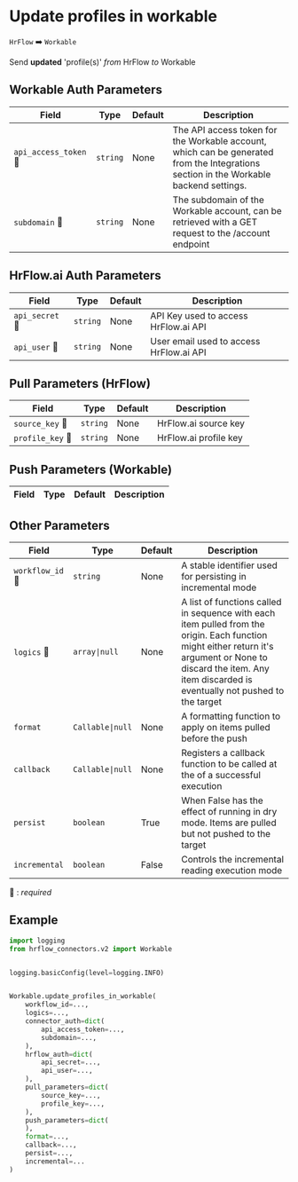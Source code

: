 # Update profiles in workable
`HrFlow` :arrow_right: `Workable`

Send **updated** 'profile(s)' _from_ HrFlow _to_ Workable



## Workable Auth Parameters

| Field | Type | Default | Description |
| ----- | ---- | ------- | ----------- |
| `api_access_token` :red_circle: | `string` | None | The API access token for the Workable account, which can be generated from the Integrations section in the Workable backend settings. |
| `subdomain` :red_circle: | `string` | None | The subdomain of the Workable account, can be retrieved with a GET request to the /account endpoint |

## HrFlow.ai Auth Parameters

| Field | Type | Default | Description |
| ----- | ---- | ------- | ----------- |
| `api_secret` :red_circle: | `string` | None | API Key used to access HrFlow.ai API |
| `api_user` :red_circle: | `string` | None | User email used to access HrFlow.ai API |

## Pull Parameters (HrFlow)

| Field | Type | Default | Description |
| ----- | ---- | ------- | ----------- |
| `source_key` :red_circle: | `string` | None | HrFlow.ai source key |
| `profile_key` :red_circle: | `string` | None | HrFlow.ai profile key |

## Push Parameters (Workable)

| Field | Type | Default | Description |
| ----- | ---- | ------- | ----------- |

## Other Parameters

| Field | Type | Default | Description |
| ----- | ---- | ------- | ----------- |
| `workflow_id` :red_circle: | `string` | None | A stable identifier used for persisting in incremental mode |
| `logics` :red_circle: | `array\|null` | None | A list of functions called in sequence with each item pulled from the origin. Each function might either return it's argument or None to discard the item. Any item discarded is eventually not pushed to the target |
| `format`  | `Callable\|null` | None | A formatting function to apply on items pulled before the push |
| `callback`  | `Callable\|null` | None | Registers a callback function to be called at the of a successful execution |
| `persist`  | `boolean` | True | When False has the effect of running in dry mode. Items are pulled but not pushed to the target |
| `incremental`  | `boolean` | False | Controls the incremental reading execution mode |

:red_circle: : *required*

## Example

```python
import logging
from hrflow_connectors.v2 import Workable


logging.basicConfig(level=logging.INFO)


Workable.update_profiles_in_workable(
    workflow_id=...,
    logics=...,
    connector_auth=dict(
        api_access_token=...,
        subdomain=...,
    ),
    hrflow_auth=dict(
        api_secret=...,
        api_user=...,
    ),
    pull_parameters=dict(
        source_key=...,
        profile_key=...,
    ),
    push_parameters=dict(
    ),
    format=...,
    callback=...,
    persist=...,
    incremental=...
)
```